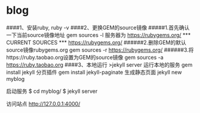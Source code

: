 blog
===========
####1、安装ruby, ruby -v 
####2、更换GEM的source镜像
#####1.首先确认一下当前source镜像地址
gem sources -l
服务器为 https://rubygems.org/
*** CURRENT SOURCES ***
 https://rubygems.org/
######2.删除GEM的默认source镜像rubygems.org
gem sources -r https://rubygems.org/
######3.将https://ruby.taobao.org设置为GEM的source镜像
gem sources -a https://ruby.taobao.org
####3、本地运行 >jekyll server 运行本地的服务
 gem install jekyll
 分页插件
 gem install jekyll-paginate
 生成静态页面
  jekyll new myblog
  
 启动服务
 $ cd myblog/
 $ jekyll server
 
 访问站点
 http://127.0.0.1:4000/
